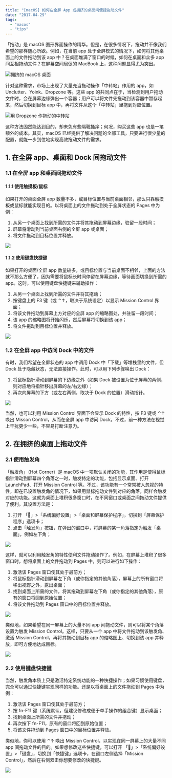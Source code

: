 ```yaml
---
title: "[macOS] 如何在全屏 App 或拥挤的桌面间便捷拖动文件"
date: "2017-04-29"
tags:
  - "macos"
  - "tips"
---
```


「拖动」是 macOS 图形界面操作的精华。但是，在很多情况下，拖动并不像我们希望的那样随心所欲。例如，在当前 app 处于全屏模式的情况下，如何将其他桌面上的文件拖动到该 app 中？在桌面堆满了窗口的时候，如何在桌面和众多 app 间互相拖动文件？在屏幕空间局促的 MacBook 上，这种问题显得尤为突出。

![拥挤的 macOS 桌面](https://ww1.sinaimg.cn/large/73403117ly1ff4x7aockpj22801e0npd.jpg)

针对这种需求，市场上出现了大量充当拖动操作「中转站」作用的 app，如 Unclutter、Yoink、Dropzone 等。这些 app 的共同点在于，当检测到用户拖动文件时，会在屏幕边缘弹出一个容器；用户可以将文件先拖动到该容器中暂存起来，然后切换到目标 app 中，再将文件从这个「中转站」里拖到对应位置。

![用 Dropzone 作拖动的中转站](https://ww1.sinaimg.cn/large/73403117ly1ff4x79urjhj218i11khdt.jpg)

这种方法固然能达到目的，却未免有些隔靴搔痒；何况，购买这些 app 也是一笔额外的成本。其实，macOS 已经提供了解决问题的全部工具，只要进行很少量的配置，就能一步到位地实现高效拖动文件的需求。

## 1\. 在全屏 app、桌面和 Dock 间拖动文件

### 1.1 在全屏 app 和桌面间拖动文件

#### 1.1.1 使用触摸板/鼠标

如果打开的桌面全屏 app 数量不多，或目标位置与当前桌面相邻，那么只靠触摸板或鼠标就能实现目的。以将桌面上的文件拖动到处于全屏状态的 Pages 中为例：

1. 从另一个桌面上找到所需的文件并将其拖动到屏幕边缘，驻留一段时间；
2. 屏幕将滑动到当前桌面右侧的全屏 app 或桌面；
3. 将文件拖动到目标位置并释放。

![](https://ww1.sinaimg.cn/large/73403117ly1ff4x7cuc13g20k00cib2c.gif)

#### 1.1.2 使用键盘快捷键

如果打开的桌面/全屏 app 数量较多，或目标位置与当前桌面不相邻，上面的方法就不那么方便了，因为需要将鼠标长时间停留在屏幕边缘，等待画面切换到所需的 app。这时，可以使用键盘快捷键来辅助操作：

1. 从另一个桌面上找到所需的文件并将其拖动；
2. 按键盘上的 F3 键（或 ⌃↑，取决于系统设定）以显示 Mission Control 界面；
3. 将该文件拖动到屏幕上方对应的全屏 app 的缩略图处，并驻留一段时间；
4. 该 app 的缩略图将开始闪烁，然后屏幕将切换到该 app；
5. 将文件拖动到目标位置并释放。

![](https://ww1.sinaimg.cn/large/73403117ly1ff4x7feor1g20k00cix6t.gif)

### 1.2 在全屏 app 中访问 Dock 中的文件

有时，我们希望在全屏状态的 app 中调用 Dock 中「下载」等堆栈里的文件，但 Dock 处于隐藏状态，无法直接操作。此时，可以用下列步骤唤出 Dock：

1. 将鼠标指针滑动到屏幕的下边缘之外（如果 Dock 被设置为位于屏幕的两侧，则对应地将指针移出屏幕的左/右边缘）；
2. 再次向屏幕的下方（或左右两侧，取决于 Dock 的位置）滑动指针。

![](https://ww1.sinaimg.cn/large/73403117ly1ff4xqyea87g20cu0367fx.gif)

当然，也可以利用 Mission Control 界面下会显示 Dock 的特性，按 F3 键或 ⌃↑ 唤出 Misson Control，从而在全屏 app 中访问 Dock。不过，前一种方法在视觉上干扰更少一些，不容易打断注意力。

## 2\. 在拥挤的桌面上拖动文件

### 2.1 使用触发角

「触发角」（Hot Corner）是 macOS 中一项默认关闭的功能，其作用是使得鼠标指针滑动到屏幕四个角落之一时，触发特定的功能，包括显示桌面、打开 LaunchPad、打开 Mission Control 等。不过，该功能有一个常常被人忽视的特性，即在已设置触发角的情况下，如果用鼠标拖动文件到对应的角落，同样会触发对应的功能。这就为桌面上堆积很多窗口时，在不同窗口或桌面之间拖动文件提供了便利。其设置方法是：

1. 打开 「」>「系统偏好设置」>「桌面和屏幕保护程序」，切换到「屏幕保护程序」选项卡；
2. 点击「触发角」按钮，在弹出的窗口中，将屏幕的某一角落指定为触发「桌面」，例如左下角；

![](https://ww1.sinaimg.cn/large/73403117ly1ff4x79a5bvj217c11g16f.jpg)

这样，就可以利用触发角的特性便利文件拖动操作了。例如，在屏幕上堆积了很多窗口时，想将桌面上的文件拖动到 Pages 中，则可以进行如下操作：

1. 激活该 Pages 窗口使其处于最前方；
2. 将鼠标指针滑动到屏幕左下角（或你指定的其他角落），屏幕上的所有窗口将移出视野之外，露出桌面；
3. 找到桌面上所需的文件，将其拖动到屏幕左下角（或你指定的其他角落），原有的窗口将回到原始位置；
4. 将该文件拖动到 Pages 窗口中的目标位置并释放。

![](https://ww1.sinaimg.cn/large/73403117ly1ff4x7e46k3g20k00cie86.gif)

类似地，如果希望在同一屏幕上的大量不同 app 间拖动文件，则可以将某个角落设置为触发 Mission Control。这样，只要从一个 app 中将文件拖动到该触发角、激活 Mission Control，再将其拖动到目标 app 的缩略图上、切换到该 app 并释放，即可方便地达成目标。

![](https://ww1.sinaimg.cn/large/73403117ly1ff4x7e33dgg20k00ciqv8.gif)

### 2.2 使用键盘快捷键

当然，触发角本质上只是激活特定系统功能的一种快捷操作；如果习惯使用键盘，完全可以通过快捷键实现同样的功能。还是以将桌面上的文件拖动到 Pages 中为例：

1. 激活该 Pages 窗口使其处于最前方；
2. 按 fn-F11 键（系统默认，但建议修改成便于单手操作的组合键）显示桌面；
3. 找到桌面上所需的文件并拖动；
4. 再次按下 fn-F11，原有的窗口将回到原始位置；
5. 将该文件拖动到 Pages 窗口中的目标位置并释放。

类似地，你可以使用 ⌃↑ 唤出 Mission Control，以实现在同一屏幕上的大量不同 app 间拖动文件的目的。如果想修改这些快捷键，可以打开 「」>「系统偏好设置」>「键盘」，切换到「快捷键」选项卡，在窗口左侧选择「Mission Control」，然后在右侧双击你想要修改的快捷键。

![](https://ww1.sinaimg.cn/large/73403117ly1ff4x799kbuj217c12itfq.jpg)

